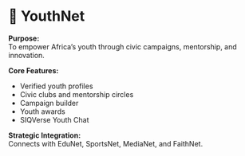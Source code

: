 # 🧒 YouthNet

**Purpose:**  
To empower Africa’s youth through civic campaigns, mentorship, and innovation.

**Core Features:**
- Verified youth profiles
- Civic clubs and mentorship circles
- Campaign builder
- Youth awards
- SIQVerse Youth Chat

**Strategic Integration:**  
Connects with EduNet, SportsNet, MediaNet, and FaithNet.
